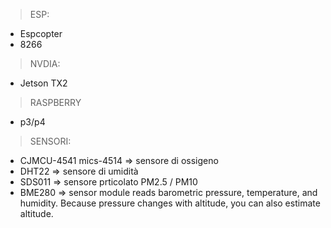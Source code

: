 

>ESP:
- Espcopter
- 8266



>NVDIA:
- Jetson TX2



>RASPBERRY
- p3/p4



>SENSORI:
- CJMCU-4541 mics-4514  => sensore di ossigeno
- DHT22                 => sensore di umidità
- SDS011                => sensore prticolato PM2.5 / PM10
- BME280                => sensor module reads barometric pressure, temperature, and humidity. 
                           Because pressure changes with altitude, you can also estimate altitude.
